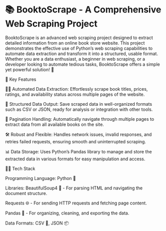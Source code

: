 # 📚 BooktoScrape - A Comprehensive Web Scraping Project
BooktoScrape is an advanced web scraping project designed to extract detailed information from an online book store website. This project demonstrates the effective use of Python’s web scraping capabilities to automate data extraction and transform it into a structured, usable format. Whether you are a data enthusiast, a beginner in web scraping, or a developer looking to automate tedious tasks, BooktoScrape offers a simple yet powerful solution! 🚀

🌟 Key Features

🕵️‍♂️ Automated Data Extraction: Effortlessly scrape book titles, prices, ratings, and availability status across multiple pages of the website.

📜 Structured Data Output: Save scraped data in well-organized formats such as CSV or JSON, ready for analysis or integration with other tools.

🔄 Pagination Handling: Automatically navigate through multiple pages to extract data from all available books on the site.

🛠 Robust and Flexible: Handles network issues, invalid responses, and retries failed requests, ensuring smooth and uninterrupted scraping.

📊 Data Storage: Uses Python’s Pandas library to manage and store the extracted data in various formats for easy manipulation and access.


🧑‍💻 Tech Stack

Programming Language: Python 🐍

Libraries:
BeautifulSoup4 🍲 - For parsing HTML and navigating the document structure.

Requests 🌐 - For sending HTTP requests and fetching page content.

Pandas 📝 - For organizing, cleaning, and exporting the data.

Data Formats: CSV 📄, JSON 📦


